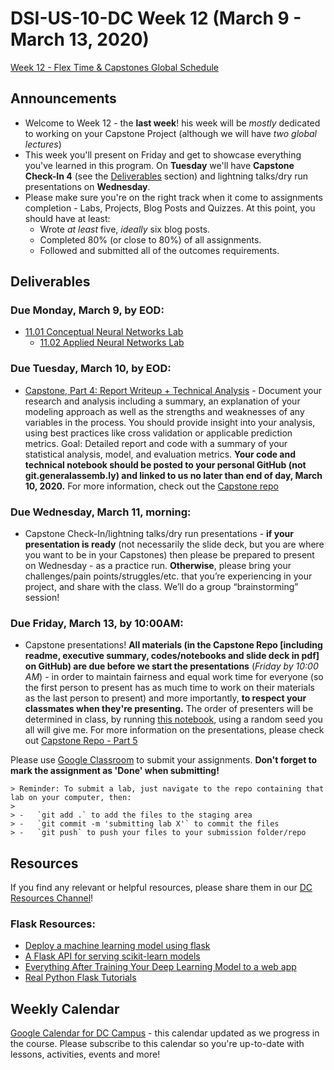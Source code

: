 # DSI-US-10-DC Week 12 (March 9 - March 13, 2020)

[Week 12 - Flex Time & Capstones Global Schedule](https://git.generalassemb.ly/DSI-US-10/course-info#week-12---flex-time--capstones-march-9---march-13)

## Announcements

-   Welcome to Week 12 - the **last week**! his week will be _mostly_ dedicated to working on your Capstone Project (although we will have _two global lectures_)
-   This week you'll present on Friday and get to showcase everything you've learned in this program. On **Tuesday** we'll have **Capstone Check-In 4** (see the [Deliverables](#Deliverables) section) and lightning talks/dry run presentations on **Wednesday**.
-   Please make sure you're on the right track when it come to assignments completion - Labs, Projects, Blog Posts and Quizzes. At this point, you should have at least:
    -   Wrote _at least_ five, _ideally_ six blog posts.
    -   Completed 80% (or close to 80%) of all assignments.
    -   Followed and submitted all of the outcomes requirements.

## Deliverables

### **Due Monday, March 9, by EOD:**

-   [11.01 Conceptual Neural Networks Lab](https://git.generalassemb.ly/DSI-US-9/11.01-lab-neural-network-conceptual)
    -   [11.02 Applied Neural Networks Lab](https://git.generalassemb.ly/DSI-US-9/11.02-lab-neural-network-applied)

### **Due Tuesday, March 10, by EOD:**

-   [Capstone, Part 4: Report Writeup + Technical Analysis](https://git.generalassemb.ly/DSI-US-10/capstone#capstone-part-4-report-writeup--technical-analysis) - Document your research and analysis including a summary, an explanation of your modeling approach as well as the strengths and weaknesses of any variables in the process. You should provide insight into your analysis, using best practices like cross validation or applicable prediction metrics. Goal: Detailed report and code with a summary of your statistical analysis, model, and evaluation metrics. **Your code and technical notebook should be posted to your personal GitHub (not git.generalassemb.ly) and linked to us no later than end of day, March 10, 2020.** For more information, check out the [Capstone repo](https://git.generalassemb.ly/DSI-US-10/capstone/tree/master/part_04)

### **Due Wednesday, March 11, morning:**

-   Capstone Check-In/lightning talks/dry run presentations - **if your presentation is ready** (not necessarily the slide deck, but you are where you want to be in your Capstones) then please be prepared to present on Wednesday - as a practice run. **Otherwise**, please bring your challenges/pain points/struggles/etc. that you’re experiencing in your project, and share with the class. We’ll do a group “brainstorming” session!

### **Due Friday, March 13, by 10:00AM:**

-   Capstone presentations! **All materials (in the Capstone Repo [including readme, executive summary, codes/notebooks and slide deck in pdf] on GitHub) are due before we start the presentations** (_Friday by 10:00 AM_) - in order to maintain fairness and equal work time for everyone (so the first person to present has as much time to work on their materials as the last person to present) and more importantly, **to respect your classmates when they're presenting.** The order of presenters will be determined in class, by running [this notebook](./Capstone-Project-presenters.ipynb), using a random seed you all will give me. For more information on the presentations, please check out [Capstone Repo - Part 5](https://git.generalassemb.ly/DSI-US-10/capstone/tree/master/part_05)

Please use [Google Classroom](https://classroom.google.com) to submit your assignments. **Don't forget to mark the assignment as 'Done' when submitting!**

    > Reminder: To submit a lab, just navigate to the repo containing that lab on your computer, then:
    >
    > -   `git add .` to add the files to the staging area
    > -   `git commit -m 'submitting lab X'` to commit the files
    > -   `git push` to push your files to your submission folder/repo

## Resources

If you find any relevant or helpful resources, please share them in our [DC Resources Channel](https://app.slack.com/client/T0351JZQ0/CQME38U82)!

### Flask Resources:

-   [Deploy a machine learning model using flask](https://towardsdatascience.com/deploy-a-machine-learning-model-using-flask-da580f84e60c)
-   [A Flask API for serving scikit-learn models](https://towardsdatascience.com/a-flask-api-for-serving-scikit-learn-models-c8bcdaa41daa#.telq5z4d3)
-   [Everything After Training Your Deep Learning Model to a web app](https://towardsdatascience.com/everything-from-your-deep-learning-model-to-a-web-app-279cd733f3d4)
-   [Real Python Flask Tutorials](https://realpython.com/tutorials/flask/)

## Weekly Calendar

[Google Calendar for DC Campus](https://calendar.google.com/calendar?cid=Z2VuZXJhbGFzc2VtYi5seV9jbGFzc3Jvb21jNjIzY2NhNkBncm91cC5jYWxlbmRhci5nb29nbGUuY29t) - this calendar updated as we progress in the course. Please subscribe to this calendar so you're up-to-date with lessons, activities, events and more!
